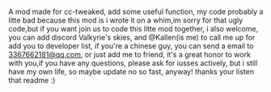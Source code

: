 A mod made for cc-tweaked, add some useful function, my code probably a litte bad because this mod is i wrote it on a whim,im sorry for that ugly code,but if you want join us to code this litte mod together, i also welcome, you can add discord Valkyrie's skies, and @Kallen(is me) to call me up for add you to developer list, if you're a chinese guy, you can send a email to 3367662181@qq.com, or just add me to friend,
it's a great honor to work with you,if you have any questions, please ask for iusses actively, but i still have my own life, so maybe update no so fast, anyway! thanks your listen that readme :)
